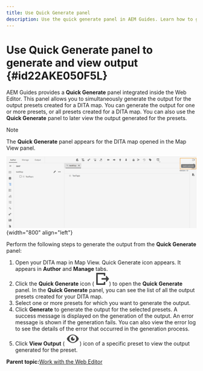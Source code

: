 ```yaml
---
title: Use Quick Generate panel
description: Use the quick generate panel in AEM Guides. Learn how to generate and view output from the quick generate panel.
---
```

# Use Quick Generate panel to generate and view output {#id22AKE050F5L}

AEM Guides provides a **Quick Generate** panel integrated inside the Web Editor. This panel allows you to simultaneously generate the output for the output presets created for a DITA map. You can generate the output for one or more presets, or all presets created for a DITA map. You can also use the **Quick Generate** panel to later view the output generated for the presets.

>[!NOTE]
>
> The **Quick Generate** panel appears for the DITA map opened in the Map View panel.

![](images/quick-generate-map-view.png){width="800" align="left"}

Perform the following steps to generate the output from the **Quick Generate** panel:

1.  Open your DITA map in Map View. Quick Generate icon appears. It appears in **Author** and **Manage** tabs.
1.  Click the **Quick Generate** icon \( ![](images/quick-generate-icon.svg)\) to open the **Quick Generate** panel. In the **Quick Generate** panel, you can see the list of all the output presets created for your DITA map.
1.  Select one or more presets for which you want to generate the output.
1.  Click **Generate** to generate the output for the selected presets. A success message is displayed on the generation of the output. An error message is shown if the generation fails. You can also view the error log to see the details of the error that occurred in the generation process.
1.  Click **View Output** \( ![](images/view-output-icon.svg)\) icon of a specific preset to view the output generated for the preset.

**Parent topic:**[Work with the Web Editor](web-editor.md)
